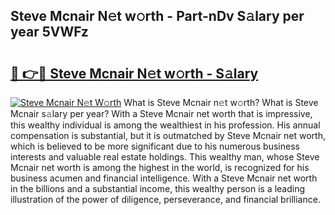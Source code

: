 ## Steve Mcnair N𝚎t w𝚘rth - Part-nDv S𝚊lary per year 5VWFz

# <h2><a href="http://gc1nve.nevu.top/?p=Steve+Mcnair">🔗 👉🔴 Steve Mcnair N𝚎t w𝚘rth - S𝚊lary</a></h2>

[![Steve Mcnair N𝚎t W𝚘rth](https://i.imgur.com/Oavwk0R.jpeg)](http://gc1nve.nevu.top/?p=Steve+Mcnair)
What is Steve Mcnair n𝚎t w𝚘rth? What is Steve Mcnair s𝚊lary per year?
With a Steve Mcnair net worth that is impressive, this wealthy individual is among the wealthiest in his profession. His annual compensation is substantial, but it is outmatched by Steve Mcnair net worth, which is believed to be more significant due to his numerous business interests and valuable real estate holdings. This wealthy man, whose Steve Mcnair net worth is among the highest in the world, is recognized for his business acumen and financial intelligence. With a Steve Mcnair net worth in the billions and a substantial income, this wealthy person is a leading illustration of the power of diligence, perseverance, and financial brilliance.
